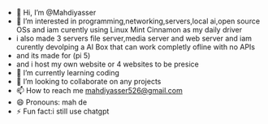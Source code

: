 - 👋 Hi, I’m @Mahdiyasser
- 👀 I’m interested in programming,networking,servers,local ai,open source OSs and iam curently using Linux Mint Cinnamon as my daily driver
- i also made 3 servers file server,media server and web server and iam curently devolping a AI Box that can work completly ofline with no APIs
- and its made for (pi 5)
- and i host my own website or 4 websites to be presice 
- 🌱 I’m currently learning coding 
- 💞️ I’m looking to collaborate on any projects
- 📫 How to reach me mahdiyasser526@gmail.com
- 😄 Pronouns: mah de
- ⚡ Fun fact:i still use chatgpt

<!---
Mahdiyasser/Mahdiyasser is a ✨ special ✨ repository because its `README.md` (this file) appears on your GitHub profile.
You can click the Preview link to take a look at your changes.
--->
